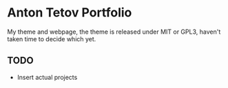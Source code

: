 # Anton Tetov Portfolio

My theme and webpage, the theme is released under MIT or GPL3, haven't taken time to decide which yet.

## TODO

- Insert actual projects
